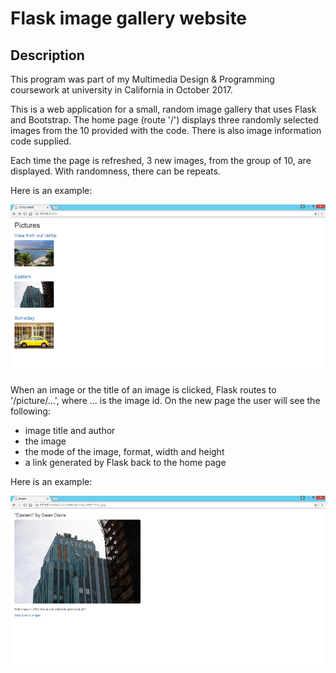 # Flask image gallery website

## Description

This program was part of my Multimedia Design & Programming coursework at university in California in October 2017.

This is a web application for a small, random image gallery that uses Flask and Bootstrap.
The home page (route '/') displays three randomly selected images from the 10 provided with the code.
There is also image information code supplied.

Each time the page is refreshed, 3 new images, from the group of 10, are displayed. With randomness, there can be repeats.

Here is an example: 

![Example1](https://github.com/albertjk/Flask-Image-Gallery-Website/blob/master/example1.png)

When an image or the title of an image is clicked, Flask routes to '/picture/...', where ... is the image id.
On the new page the user will see the following:
- image title and author
- the image
- the mode of the image, format, width and height
- a link generated by Flask back to the home page

Here is an example:

![Example2](https://github.com/albertjk/Flask-Image-Gallery-Website/blob/master/example2.png)

